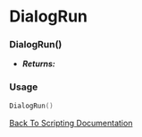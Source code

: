 # DialogRun

### DialogRun()
- ***Returns:*** 

### Usage

```Lua
DialogRun()
```


[Back To Scripting Documentation](../README.md)
